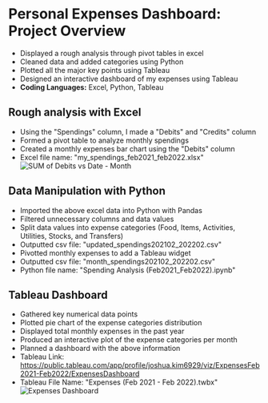 # Personal Expenses Dashboard: Project Overview
* Displayed a rough analysis through pivot tables in excel
* Cleaned data and added categories using Python
* Plotted all the major key points using Tableau
* Designed an interactive dashboard of my expenses using Tableau
* **Coding Languages:** Excel, Python, Tableau


## Rough analysis with Excel
* Using the "Spendings" column, I made a "Debits" and "Credits" column
* Formed a pivot table to analyze monthly spendings
* Created a monthly expenses bar chart using the "Debits" column
* Excel file name: "my_spendings_feb2021_feb2022.xlsx"
![SUM of Debits vs  Date - Month](https://user-images.githubusercontent.com/43764400/150583636-78564d39-0acd-44fd-ab9e-d63472342d23.png)


## Data Manipulation with Python
* Imported the above excel data into Python with Pandas
* Filtered unnecessary columns and data values
* Split data values into expense categories (Food, Items, Activities, Utilities, Stocks, and Transfers)
* Outputted csv file: "updated_spendings202102_202202.csv"
* Pivotted monthly expenses to add a Tableau widget
* Outputted csv file: "month_spendings202102_202202.csv"
* Python file name: "Spending Analysis (Feb2021_Feb2022).ipynb"

## Tableau Dashboard
* Gathered key numerical data points
* Plotted pie chart of the expense categories distribution
* Displayed total monthly expenses in the past year
* Produced an interactive plot of the expense categories per month
* Planned a dashboard with the above information
* Tableau Link: https://public.tableau.com/app/profile/joshua.kim6929/viz/ExpensesFeb2021-Feb2022/ExpensesDashboard
* Tableau File Name: "Expenses (Feb 2021 - Feb 2022).twbx"
![Expenses Dashboard](https://user-images.githubusercontent.com/43764400/150590859-b9918808-3e40-42b3-8221-b63e38b4d360.png)
